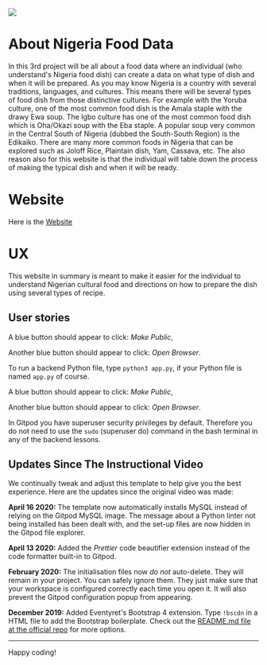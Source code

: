 <img src="https://codeinstitute.s3.amazonaws.com/fullstack/ci_logo_small.png" style="margin: 0;">

# About Nigeria Food Data

In this 3rd project will be all about a food data where an individual (who understand's Nigeria food dish) can create a data on what type of dish and when it will be prepared. As you may know Nigeria is a country with several traditions, languages, and cultures. This means there will be several types of food dish from those distinctive cultures. For example with the Yoruba culture, one of the most common food dish is the Amala staple with the drawy Ewa soup. The Igbo culture has one of the most common food dish which is Oha/Okazi soup with the Eba staple. A popular soup very common in the Central South of Nigeria (dubbed the South-South Region) is the Edikaiko. There are many more common foods in Nigeria that can be explored such as Joloff Rice, Plaintain dish, Yam, Cassava, etc. The also reason also for this website is that the individual will table down the process of making the typical dish and when it will be ready.

# Website
Here is the <a href="https://donald-task-manager-project.herokuapp.com/" target="_blank">Website</a>

# UX
This website in summary is meant to make it easier for the individual to understand Nigerian cultural food and directions on how to prepare the dish using several types of recipe.

## User stories


A blue button should appear to click: *Make Public*,

Another blue button should appear to click: *Open Browser*.

To run a backend Python file, type `python3 app.py`, if your Python file is named `app.py` of course.

A blue button should appear to click: *Make Public*,

Another blue button should appear to click: *Open Browser*.

In Gitpod you have superuser security privileges by default. Therefore you do not need to use the `sudo` (superuser do) command in the bash terminal in any of the backend lessons.

## Updates Since The Instructional Video

We continually tweak and adjust this template to help give you the best experience. Here are the updates since the original video was made:

**April 16 2020:** The template now automatically installs MySQL instead of relying on the Gitpod MySQL image. The message about a Python linter not being installed has been dealt with, and the set-up files are now hidden in the Gitpod file explorer.

**April 13 2020:** Added the _Prettier_ code beautifier extension instead of the code formatter built-in to Gitpod.

**February 2020:** The initialisation files now _do not_ auto-delete. They will remain in your project. You can safely ignore them. They just make sure that your workspace is configured correctly each time you open it. It will also prevent the Gitpod configuration popup from appearing.

**December 2019:** Added Eventyret's Bootstrap 4 extension. Type `!bscdn` in a HTML file to add the Bootstrap boilerplate. Check out the <a href="https://github.com/Eventyret/vscode-bcdn" target="_blank">README.md file at the official repo</a> for more options.

--------

Happy coding!

